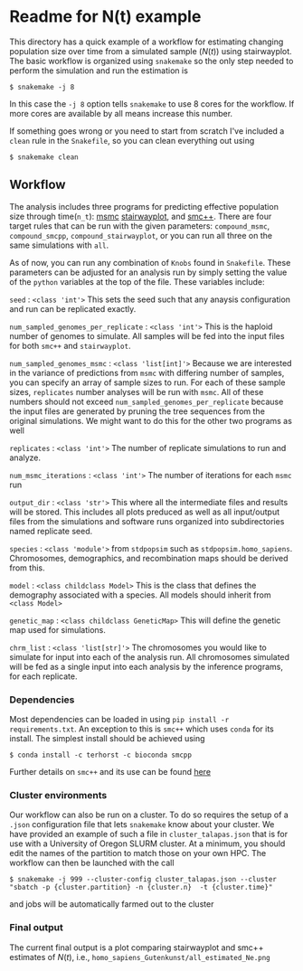 # Readme for N(t) example
This directory has a quick example of a workflow for estimating changing 
population size over time from a simulated sample ($N(t)$) using
stairwayplot. The basic workflow is organized using `snakemake`
so the only step needed to perform the simulation and run 
the estimation is

`$ snakemake -j 8`

In this case the `-j 8` option tells `snakemake` to use 8 cores for 
the workflow. If more cores are available by all means increase this 
number.

If something goes wrong or you need to start from scratch I've
included a `clean` rule in the `Snakefile`, so you can clean 
everything out using

`$ snakemake clean`

## Workflow


The analysis includes three programs for predicting effective population 
size through time(`n_t`): 
[msmc](https://github.com/stschiff/msmc/issues/23) 
[stairwayplot](https://sites.google.com/site/jpopgen/stairway-plot), and
[smc++](https://github.com/popgenmethods/smcpp).
There are four target rules that can be run with the given parameters: 
`compound_msmc`,
`compound_smcpp`,
`compound_stairwayplot`, or you can run all three on the same simulations with
`all`.

As of now, you can run any combination of `Knobs` found in `Snakefile`.
These parameters can be adjusted
for an analysis run by simply setting the value 
of the `python` variables at the top of the file. These variables include:

`seed` : `<class 'int'>` 
This sets the seed such that any anaysis configuration
and run can be replicated exactly. 

`num_sampled_genomes_per_replicate` : `<class 'int'>` 
This is the haploid number
of genomes to simulate. All samples will be fed into the input files for both
`smc++` and `stairwayplot`.

`num_sampled_genomes_msmc` : `<class 'list[int]'>` 
Because we are interested in the 
variance of predictions from `msmc` with differing number of samples,
you can specify an array of sample sizes to run. For each of these sample sizes,
`replicates` number analyses will be run with `msmc`. All of these numbers should
not exceed `num_sampled_genomes_per_replicate` because the input files are 
generated by pruning the tree sequences from the original simulations.
We might want to do this for the other two programs as well

`replicates` : `<class 'int'>` The number of replicate simulations to run and 
analyze. 

`num_msmc_iterations` : `<class 'int'>` The number of iterations for each `msmc` 
run

`output_dir` : `<class 'str'>` This where all the intermediate files and results
will be stored. This includes all plots preduced as well as all input/output files
from the simulations and software runs organized into subdirectories named 
replicate seed.

`species` : `<class 'module'>` from `stdpopsim` such as `stdpopsim.homo_sapiens`.
Chromosomes, demographics, and recombination maps should be derived from this.

`model` : `<class childclass Model>` 
This is the class that defines the demography associated with a species. All models
should inherit from `<class Model>`

`genetic_map` : `<class childclass GeneticMap>` This will define the genetic map
used for simulations.

`chrm_list` : `<class 'list[str]'>` The chromosomes you would like to simulate
for input into each of the analysis run. All chromosomes simulated will be fed
as a single input into each analysis by the inference programs, for each replicate.

### Dependencies
Most dependencies can be loaded in using `pip install -r requirements.txt`. 
An exception
to this is `smc++` which uses `conda` for its install. The simplest install
should be achieved using

 `$ conda install -c terhorst -c bioconda smcpp`

Further details on `smc++` and its use can be found 
[here](https://github.com/popgenmethods/smcpp)

### Cluster environments
Our workflow can also be run on a cluster. To do so requires
the setup of a `.json` configuration file that lets `snakemake`
know about your cluster. We have provided an example of 
such a file in `cluster_talapas.json` that is for use with a
University of Oregon SLURM cluster. At a minimum, you should
edit the names of the partition to match those on your own HPC.
The workflow can then be launched with the call

`$ snakemake -j 999 --cluster-config cluster_talapas.json --cluster "sbatch -p {cluster.partition} -n {cluster.n}  -t {cluster.time}"`

and jobs will be automatically farmed out to the cluster

### Final output
The current final output is a plot comparing stairwayplot and smc++ estimates of $N(t)$, i.e., `homo_sapiens_Gutenkunst/all_estimated_Ne.png`  
